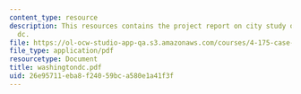 ```yaml
---
content_type: resource
description: This resources contains the project report on city study of washington
  dc.
file: https://ol-ocw-studio-app-qa.s3.amazonaws.com/courses/4-175-case-studies-in-city-form-fall-2005/26e95711eba8f24059bca580e1a41f3f_washingtondc.pdf
file_type: application/pdf
resourcetype: Document
title: washingtondc.pdf
uid: 26e95711-eba8-f240-59bc-a580e1a41f3f
---
```

